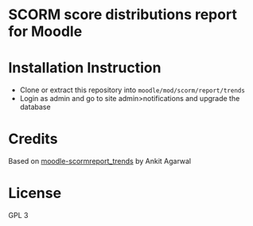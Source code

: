 SCORM score distributions report for Moodle
===============================

Installation Instruction
=====================

* Clone or extract this repository into `moodle/mod/scorm/report/trends`
* Login as admin and go to site admin>notifications and upgrade the database


Credits
=====================
Based on [moodle-scormreport_trends](https://github.com/ankitagarwal/moodle-scormreport_trends) by Ankit Agarwal

License
=====================

GPL 3
